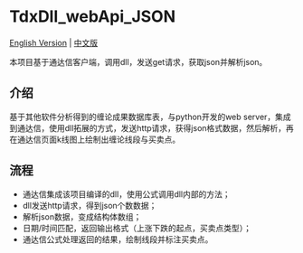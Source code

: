 # TdxDll_webApi_JSON

[English Version](./README.md) | [中文版](./README_CN.md)

本项目基于通达信客户端，调用dll，发送get请求，获取json并解析json。 
## 介绍
基于其他软件分析得到的缠论成果数据库表，与python开发的web server，集成到通达信，使用dll拓展的方式，发送http请求，获得json格式数据，然后解析，再在通达信页面k线图上绘制出缠论线段与买卖点。 
## 流程
- 通达信集成该项目编译的dll，使用公式调用dll内部的方法； 
- dll发送http请求，得到json个数数据； 
- 解析json数据，变成结构体数组； 
- 日期/时间匹配，返回输出格式（上涨下跌的起点，买卖点类型）； 
- 通达信公式处理返回的结果，绘制线段并标注买卖点。 